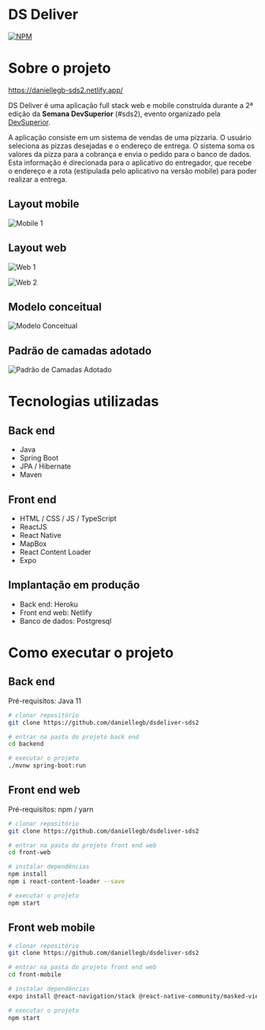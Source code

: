 # DS Deliver
[![NPM](https://img.shields.io/npm/l/react)](https://github.com/daniellegb/dsdeliver-sds2/blob/main/LICENSE) 

# Sobre o projeto

https://daniellegb-sds2.netlify.app/

DS Deliver é uma aplicação full stack web e mobile construída durante a 2ª edição da **Semana DevSuperior** (#sds2), evento organizado pela [DevSuperior](https://devsuperior.com "Site da DevSuperior").

A aplicação consiste em um sistema de vendas de uma pizzaria. O usuário seleciona as pizzas desejadas e o endereço de entrega. O sistema soma os valores da pizza para a cobrança e envia o pedido para o banco de dados. Esta informação é direcionada para o aplicativo do entregador, que recebe o endereço e a rota (estipulada pelo aplicativo na versão mobile) para poder realizar a entrega.

## Layout mobile
![Mobile 1](https://github.com/daniellegb/dsdeliver-sds2/blob/main/assets/mobile.PNG)

## Layout web
![Web 1](https://github.com/daniellegb/dsdeliver-sds2/blob/main/assets/page%201.png)

![Web 2](https://github.com/daniellegb/dsdeliver-sds2/blob/main/assets/page.png)

## Modelo conceitual
![Modelo Conceitual](https://github.com/daniellegb/dsdeliver-sds2/blob/main/assets/modelo-conceitual.png)

## Padrão de camadas adotado
![Padrão de Camadas Adotado](https://github.com/daniellegb/dsdeliver-sds2/blob/main/assets/padrao-camadas.png)

# Tecnologias utilizadas
## Back end
- Java
- Spring Boot
- JPA / Hibernate
- Maven
## Front end
- HTML / CSS / JS / TypeScript
- ReactJS
- React Native
- MapBox
- React Content Loader
- Expo
## Implantação em produção
- Back end: Heroku
- Front end web: Netlify
- Banco de dados: Postgresql

# Como executar o projeto

## Back end
Pré-requisitos: Java 11

```bash
# clonar repositório
git clone https://github.com/daniellegb/dsdeliver-sds2

# entrar na pasta do projeto back end
cd backend

# executar o projeto
./mvnw spring-boot:run
```

## Front end web
Pré-requisitos: npm / yarn

```bash
# clonar repositório
git clone https://github.com/daniellegb/dsdeliver-sds2

# entrar na pasta do projeto front end web
cd front-web

# instalar dependências
npm install
npm i react-content-loader --save

# executar o projeto
npm start
```

## Front web mobile

```bash
# clonar repositório
git clone https://github.com/daniellegb/dsdeliver-sds2

# entrar na pasta do projeto front end web
cd front-mobile

# instalar dependências
expo install @react-navigation/stack @react-native-community/masked-view react-native-screens react-native-gesture-handler @react-navigation/native expo-app-loading @expo-google-fonts/open-sans expo-font expo-modules-core

# executar o projeto
npm start
```

